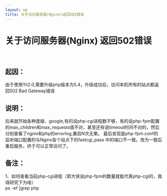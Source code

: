```yaml
---
layout: wp
title: 关于访问服务器(Nginx)返回502错误
---
```


# 关于访问服务器(Nginx) 返回502错误 #
<br />

## 起因：

 由于使用Yii2.0,需要升级php版本为5.4，升级成功后，访问本机所有的站点都返回502 Bad Gateway错误


## 说明：
    
后来就开始各种度娘、google,有的说php-cgi进程数不够，有的说php-fpm配置的max_children和max_requests值不对，甚至还有说timeout时间不对的，然后分别查看了ngnix和php的errorlog,重启N次无果。
最后发现是php-fpm.conf的监听端口配置的与Nginx各个站点下的fastcgi_pass 中的端口不一致。改为一致后重启服务，终于可以正常访问了。


## 备注： 

 1、如何查看当前php-cgi进程（郭大侠说php-fpm的数量就能代表php-cgi的，我得研究下为啥）
 <br/>
 ps -ef |grep php 


